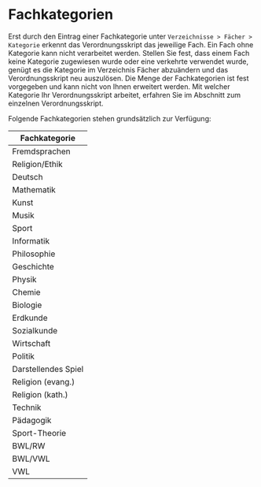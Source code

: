 # Fachkategorien

Erst durch den Eintrag einer Fachkategorie unter ```Verzeichnisse > Fächer > Kategorie``` erkennt das Verordnungsskript das jeweilige Fach. Ein Fach ohne Kategorie kann nicht verarbeitet werden. Stellen Sie fest, dass einem Fach keine Kategorie zugewiesen wurde oder eine verkehrte verwendet wurde, genügt es die Kategorie im Verzeichnis Fächer abzuändern und das Verordnungsskript neu auszulösen.
Die Menge der Fachkategorien ist fest vorgegeben und kann nicht von Ihnen erweitert werden. Mit welcher Kategorie Ihr Verordnungsskript arbeitet, erfahren Sie im Abschnitt zum einzelnen Verordnungsskript.

Folgende Fachkategorien stehen grundsätzlich zur Verfügung:

| Fachkategorie       |
|---------------------|
| Fremdsprachen       |
| Religion/Ethik      |
| Deutsch             |
| Mathematik          |
| Kunst               |
| Musik               |
| Sport               |
| Informatik          |
| Philosophie         |
| Geschichte          |
| Physik              |
| Chemie              |
| Biologie            |
| Erdkunde            |
| Sozialkunde         |
| Wirtschaft          |
| Politik             |
| Darstellendes Spiel |
| Religion (evang.)   |
| Religion (kath.)    |
| Technik             |
| Pädagogik           |
| Sport-Theorie       |
| BWL/RW              |
| BWL/VWL             |
| VWL                 |
